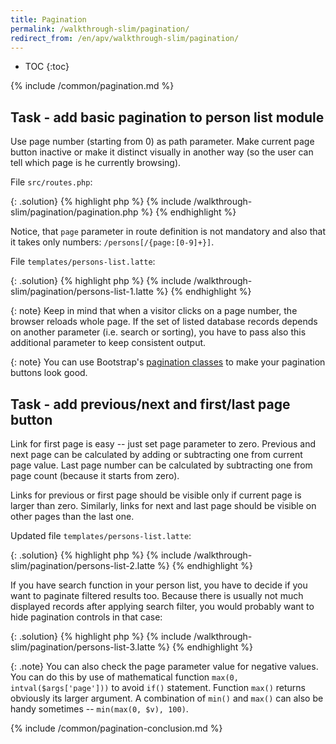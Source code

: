 ```yaml
---
title: Pagination
permalink: /walkthrough-slim/pagination/
redirect_from: /en/apv/walkthrough-slim/pagination/
---
```


* TOC
{:toc}

{% include /common/pagination.md %}

## Task - add basic pagination to person list module
Use page number (starting from 0) as path parameter. Make current page button inactive or make it
distinct visually in another way (so the user can tell which page is he currently browsing).

File `src/routes.php`:

{: .solution}
{% highlight php %}
{% include /walkthrough-slim/pagination/pagination.php %}
{% endhighlight %}

Notice, that `page` parameter in route definition is not mandatory and also that it takes only numbers:
`/persons[/{page:[0-9]+}]`.

File `templates/persons-list.latte`:

{: .solution}
{% highlight php %}
{% include /walkthrough-slim/pagination/persons-list-1.latte %}
{% endhighlight %}

{: note}
Keep in mind that when a visitor clicks on a page number, the browser reloads whole page. If the set of
listed database records depends on another parameter (i.e. search or sorting), you have to pass also
this additional parameter to keep consistent output.

{: note}
You can use Bootstrap's [pagination classes](http://getbootstrap.com/components/#pagination) to make
your pagination buttons look good.

## Task - add previous/next and first/last page button
Link for first page is easy -- just set page parameter to zero. Previous and next page can be calculated
by adding or subtracting one from current page value. Last page number can be calculated by subtracting
one from page count (because it starts from zero).

Links for previous or first page should be visible only if current page is larger than zero. Similarly, links
for next and last page should be visible on other pages than the last one.

Updated file `templates/persons-list.latte`:

{: .solution}
{% highlight php %}
{% include /walkthrough-slim/pagination/persons-list-2.latte %}
{% endhighlight %}

If you have search function in your person list, you have to decide if you want to paginate filtered results
too. Because there is usually not much displayed records after applying search filter, you would probably
want to hide pagination controls in that case:

{: .solution}
{% highlight php %}
{% include /walkthrough-slim/pagination/persons-list-3.latte %}
{% endhighlight %}

{: .note}
You can also check the page parameter value for negative values. You can do this by use of mathematical
function `max(0, intval($args['page']))` to avoid `if()` statement. Function `max()` returns obviously its
larger argument. A combination of `min()` and `max()` can also be handy sometimes -- `min(max(0, $v), 100)`.

{% include /common/pagination-conclusion.md %}